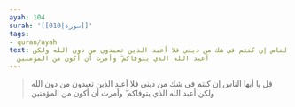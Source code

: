 ```yaml
---
ayah: 104
surah: '[[010|سورة]]'
tags:
- quran/ayah
text: قل يا أيها الناس إن كنتم في شك من ديني فلا أعبد الذين تعبدون من دون الله ولكن
  أعبد الله الذي يتوفاكم ۖ وأمرت أن أكون من المؤمنين
---
```

> قل يا أيها الناس إن كنتم في شك من ديني فلا أعبد الذين تعبدون من دون الله ولكن أعبد الله الذي يتوفاكم ۖ وأمرت أن أكون من المؤمنين
